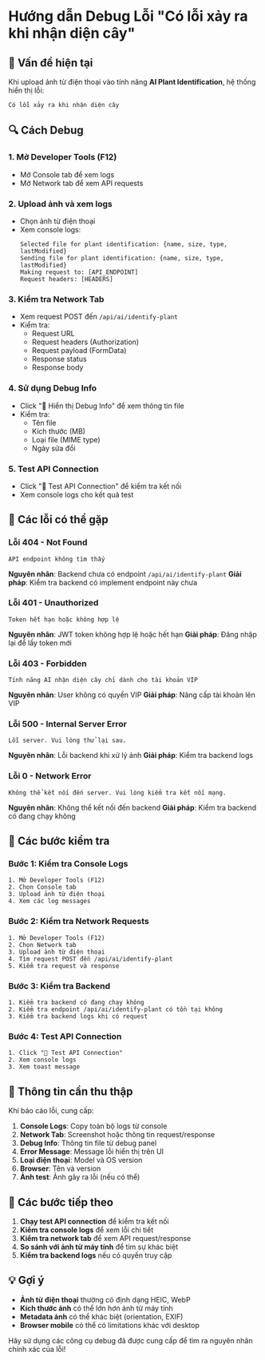 # Hướng dẫn Debug Lỗi "Có lỗi xảy ra khi nhận diện cây"

## 🚨 Vấn đề hiện tại

Khi upload ảnh từ điện thoại vào tính năng **AI Plant Identification**, hệ thống hiển thị lỗi:
```
Có lỗi xảy ra khi nhận diện cây
```

## 🔍 Cách Debug

### 1. **Mở Developer Tools (F12)**
- Mở Console tab để xem logs
- Mở Network tab để xem API requests

### 2. **Upload ảnh và xem logs**
- Chọn ảnh từ điện thoại
- Xem console logs:
  ```
  Selected file for plant identification: {name, size, type, lastModified}
  Sending file for plant identification: {name, size, type, lastModified}
  Making request to: [API_ENDPOINT]
  Request headers: [HEADERS]
  ```

### 3. **Kiểm tra Network Tab**
- Xem request POST đến `/api/ai/identify-plant`
- Kiểm tra:
  - Request URL
  - Request headers (Authorization)
  - Request payload (FormData)
  - Response status
  - Response body

### 4. **Sử dụng Debug Info**
- Click "🔧 Hiển thị Debug Info" để xem thông tin file
- Kiểm tra:
  - Tên file
  - Kích thước (MB)
  - Loại file (MIME type)
  - Ngày sửa đổi

### 5. **Test API Connection**
- Click "🔧 Test API Connection" để kiểm tra kết nối
- Xem console logs cho kết quả test

## 🐛 Các lỗi có thể gặp

### **Lỗi 404 - Not Found**
```
API endpoint không tìm thấy
```
**Nguyên nhân**: Backend chưa có endpoint `/api/ai/identify-plant`
**Giải pháp**: Kiểm tra backend có implement endpoint này chưa

### **Lỗi 401 - Unauthorized**
```
Token hết hạn hoặc không hợp lệ
```
**Nguyên nhân**: JWT token không hợp lệ hoặc hết hạn
**Giải pháp**: Đăng nhập lại để lấy token mới

### **Lỗi 403 - Forbidden**
```
Tính năng AI nhận diện cây chỉ dành cho tài khoản VIP
```
**Nguyên nhân**: User không có quyền VIP
**Giải pháp**: Nâng cấp tài khoản lên VIP

### **Lỗi 500 - Internal Server Error**
```
Lỗi server. Vui lòng thử lại sau.
```
**Nguyên nhân**: Lỗi backend khi xử lý ảnh
**Giải pháp**: Kiểm tra backend logs

### **Lỗi 0 - Network Error**
```
Không thể kết nối đến server. Vui lòng kiểm tra kết nối mạng.
```
**Nguyên nhân**: Không thể kết nối đến backend
**Giải pháp**: Kiểm tra backend có đang chạy không

## 🔧 Các bước kiểm tra

### **Bước 1: Kiểm tra Console Logs**
```
1. Mở Developer Tools (F12)
2. Chọn Console tab
3. Upload ảnh từ điện thoại
4. Xem các log messages
```

### **Bước 2: Kiểm tra Network Requests**
```
1. Mở Developer Tools (F12)
2. Chọn Network tab
3. Upload ảnh từ điện thoại
4. Tìm request POST đến /api/ai/identify-plant
5. Kiểm tra request và response
```

### **Bước 3: Kiểm tra Backend**
```
1. Kiểm tra backend có đang chạy không
2. Kiểm tra endpoint /api/ai/identify-plant có tồn tại không
3. Kiểm tra backend logs khi có request
```

### **Bước 4: Test API Connection**
```
1. Click "🔧 Test API Connection"
2. Xem console logs
3. Xem toast message
```

## 📱 Thông tin cần thu thập

Khi báo cáo lỗi, cung cấp:

1. **Console Logs**: Copy toàn bộ logs từ console
2. **Network Tab**: Screenshot hoặc thông tin request/response
3. **Debug Info**: Thông tin file từ debug panel
4. **Error Message**: Message lỗi hiển thị trên UI
5. **Loại điện thoại**: Model và OS version
6. **Browser**: Tên và version
7. **Ảnh test**: Ảnh gây ra lỗi (nếu có thể)

## 🚀 Các bước tiếp theo

1. **Chạy test API connection** để kiểm tra kết nối
2. **Kiểm tra console logs** để xem lỗi chi tiết
3. **Kiểm tra network tab** để xem API request/response
4. **So sánh với ảnh từ máy tính** để tìm sự khác biệt
5. **Kiểm tra backend logs** nếu có quyền truy cập

## 💡 Gợi ý

- **Ảnh từ điện thoại** thường có định dạng HEIC, WebP
- **Kích thước ảnh** có thể lớn hơn ảnh từ máy tính
- **Metadata ảnh** có thể khác biệt (orientation, EXIF)
- **Browser mobile** có thể có limitations khác với desktop

Hãy sử dụng các công cụ debug đã được cung cấp để tìm ra nguyên nhân chính xác của lỗi!
